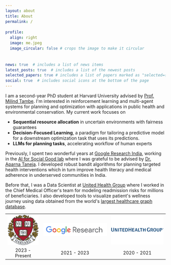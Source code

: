 ```yaml
---
layout: about
title: About
permalink: /

profile:
  align: right
  image: me.jpeg
  image_circular: false # crops the image to make it circular


news: true  # includes a list of news items
latest_posts: true  # includes a list of the newest posts
selected_papers: true # includes a list of papers marked as "selected={true}"
social: true  # includes social icons at the bottom of the page
---
```

I am a second-year PhD student at Harvard University advised by [Prof. Milind Tambe](https://teamcore.seas.harvard.edu/tambe). I'm interested in reinforcement learning and multi-agent systems for planning and optimization with applications in public health and environmental conservation. My current work focuses on 
- **Sequential resource allocation** in uncertain environments with fairness guarantees
- **Decision-Focused Learning**, a paradigm for tailoring a predictive model for a downstream optimization task that uses its predictions.
- **LLMs for planning tasks**, accelerating workflow of human experts

Previously, I spent two wonderful years at [Google Research India](https://research.google/locations/india/), working in the [AI for Social Good lab](https://blog.google/technology/ai/30-new-ai-for-social-good-projects/) where I was grateful to be advised by [Dr. Aparna Taneja](https://research.google/people/aparna-taneja/). I developed robust bandit algorithms for planning targeted health interventions which in turn improve health literacy and medical adherence in underserved communities in India. 

Before that, I was a Data Scientist at [United Health Group](https://www.unitedhealthgroup.com/people-and-businesses/businesses/optum.html) where I worked in the Chief Medical Officer's team for modeling readmission risks for millions of beneficiaries. I also developed tools to visualize patient's wellness journey using data obtained from the world's [largest healthcare graph database](https://info.tigergraph.com/keynote-edward-sverdlin).

<div style="text-align: center;">
<table border="0" cellpadding="0" cellspacing="0" style="margin: 0; padding: 0;">
  <tr>
    <td align="center"><img src="/assets/img/Harvard_University_shield.png" style="width: 100px" alt="Image 1"></td>
    <td align="center"><img src="/assets/img/google-ai-meta-removebg-preview (1).png" style="width: 220px" alt="Image 2"></td>
    <td align="center"><img src="/assets/img/UnitedHealth-Group-Logo.png" style="width: 180px" alt="Image 3"></td>
  </tr>
  <tr>
    <td align="center">2023 - Present</td>
    <td align="center">2021 - 2023</td>
    <td align="center">2020 - 2021</td>
  </tr>
</table>
</div>


